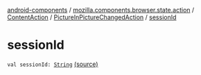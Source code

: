 [android-components](../../../index.md) / [mozilla.components.browser.state.action](../../index.md) / [ContentAction](../index.md) / [PictureInPictureChangedAction](index.md) / [sessionId](./session-id.md)

# sessionId

`val sessionId: `[`String`](https://kotlinlang.org/api/latest/jvm/stdlib/kotlin/-string/index.html) [(source)](https://github.com/mozilla-mobile/android-components/blob/master/components/browser/state/src/main/java/mozilla/components/browser/state/action/BrowserAction.kt#L263)